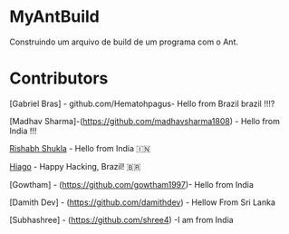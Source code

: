 # MyAntBuild
Construindo um arquivo de build de um programa com o Ant.

# Contributors

[Gabriel Bras] - github.com/Hematohpagus- Hello from Brazil brazil !!!?

[Madhav Sharma]-(https://github.com/madhavsharma1808) - Hello from India !!!

[Rishabh Shukla](https://github.com/bazinga25) - Hello from India 🇮🇳

[Hiago](https://github.com/hiagop) - Happy Hacking, Brazil! :brazil: 

[Gowtham] - (https://github.com/gowtham1997)- Hello from India

[Damith Dev] - (https://github.com/damithdev) - Hellow From Sri Lanka

[Subhashree] - (https://github.com/shree4) -I am from India

